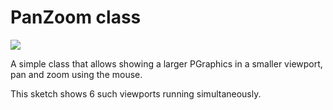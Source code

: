# PanZoom class

![](https://raw.githubusercontent.com/hamoid/Fun-Programming/master/processing/ideas/2018/08/panZoomSketch/thumb.jpg)

A simple class that allows showing a larger PGraphics in a smaller viewport,
pan and zoom using the mouse.

This sketch shows 6 such viewports running simultaneously.

